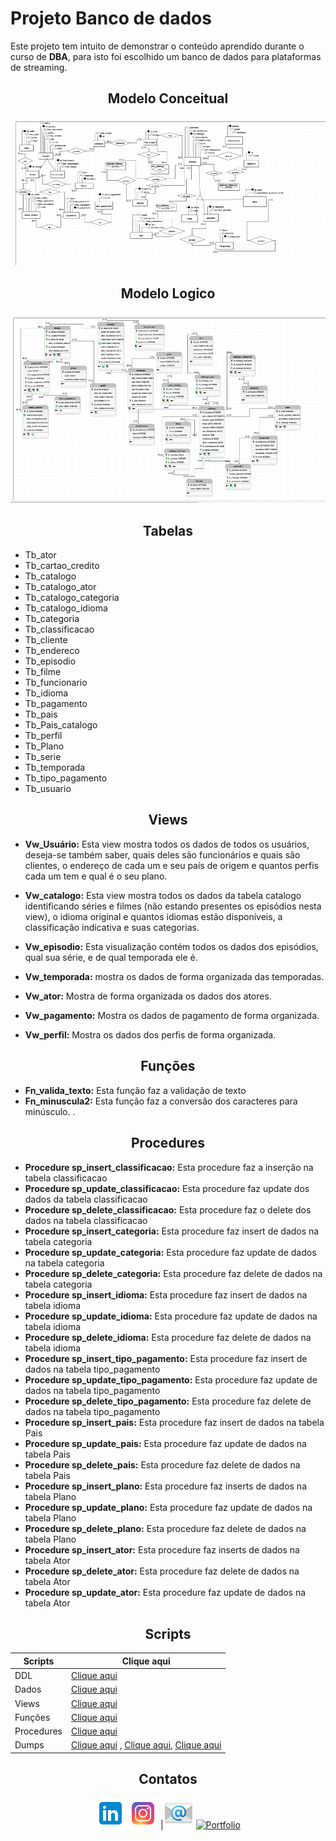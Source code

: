 # Projeto Banco de dados

Este projeto tem intuito de demonstrar o conteúdo aprendido durante o curso de **DBA**, para isto foi escolhido um banco de dados para plataformas de streaming.

<div align=center>

## Modelo Conceitual
![Modelo conceitual](./img/CONCEITUAL.png)
</div>

<div align=center>

## Modelo Logico
![Modelo conceitual](./img/LOGICO.png)
</div>

<div align=center>

## Tabelas
</div>

- Tb_ator 
- Tb_cartao_credito
- Tb_catalogo
- Tb_catalogo_ator
- Tb_catalogo_categoria
- Tb_catalogo_idioma
- Tb_categoria
- Tb_classificacao
- Tb_cliente
- Tb_endereco
- Tb_episodio
- Tb_filme  
- Tb_funcionario
- Tb_idioma
- Tb_pagamento
- Tb_pais
- Tb_Pais_catalogo
- Tb_perfil
- Tb_Plano
- Tb_serie
- Tb_temporada
- Tb_tipo_pagamento
- Tb_usuario

<div align=center> 

## Views
</div>

- **Vw_Usuário:** Esta view mostra todos os dados de todos os usuários, deseja-se também saber, quais deles são funcionários e quais são clientes, o endereço de cada um e seu país de origem e quantos perfis cada um tem e qual é o seu plano.

- **Vw_catalogo:** Esta view mostra todos os dados da tabela catalogo identificando séries e filmes (não estando presentes os episódios nesta view), o idioma original e quantos idiomas estão disponíveis, a classificação indicativa e suas categorias.

- **Vw_episodio:** Esta visualização contém todos os dados dos episódios, qual sua série, e de qual temporada ele é.
- **Vw_temporada:** mostra os dados de forma organizada das temporadas.
- **Vw_ator:** Mostra de forma organizada os dados dos atores.
- **Vw_pagamento:** Mostra os dados de pagamento de forma organizada.
- **Vw_perfil:** Mostra os dados dos perfis de forma organizada.

<div align=center>

## Funções
</div>

- **Fn_valida_texto:** Esta função faz a validação de texto
- **Fn_minuscula2:** Esta função faz a conversão dos caracteres para minúsculo.
.

<div align=center>

## Procedures
</div>

- **Procedure sp_insert_classificacao:** Esta procedure faz a inserção na tabela classificacao 
- **Procedure sp_update_classificacao:** Esta procedure faz update dos dados da tabela classificacao
- **Procedure sp_delete_classificacao:** Esta procedure faz o delete dos dados na tabela classificacao
- **Procedure sp_insert_categoria:** Esta procedure faz insert de dados na tabela categoria
- **Procedure sp_update_categoria:** Esta procedure faz update de dados na tabela categoria
- **Procedure sp_delete_categoria:** Esta procedure faz delete de dados na tabela categoria
- **Procedure sp_insert_idioma:** Esta procedure faz insert de dados na tabela idioma
- **Procedure sp_update_idioma:** Esta procedure faz update de dados na tabela idioma
- **Procedure sp_delete_idioma:** Esta procedure faz delete de dados na tabela idioma
- **Procedure sp_insert_tipo_pagamento:** Esta procedure faz insert de dados na tabela tipo_pagamento
- **Procedure sp_update_tipo_pagamento:** Esta procedure faz update de dados na tabela tipo_pagamento
- **Procedure sp_delete_tipo_pagamento:** Esta procedure faz delete de dados na tabela tipo_pagamento
- **Procedure sp_insert_pais:** Esta procedure faz insert de dados na tabela Pais
- **Procedure sp_update_pais:** Esta procedure faz update de dados na tabela Pais
- **Procedure sp_delete_pais:** Esta procedure faz delete de dados na tabela Pais
- **Procedure sp_insert_plano:** Esta procedure faz inserts de dados na tabela Plano
- **Procedure sp_update_plano:** Esta procedure faz update de dados na tabela Plano
- **Procedure sp_delete_plano:** Esta procedure faz delete de dados na tabela Plano
- **Procedure  sp_insert_ator:** Esta procedure faz inserts de dados na tabela Ator
- **Procedure sp_delete_ator:** Esta procedure faz delete de dados na tabela Ator
- **Procedure sp_update_ator:** Esta procedure faz update de dados na tabela Ator

<div align=center>
<div align=center>

## Scripts
</div>

|Scripts    |Clique aqui|
|-----------|-----------|
|DDL        |[Clique aqui](./Scripts/DDLprojetofinal.sql)|
|Dados      |[Clique aqui](./Scripts/DATAPROJETOFINAL.sql)|
|Views      |[Clique aqui](./Scripts/viewsPROJETOFINAL.sql)|
|Funções    |[Clique aqui](./Scripts/funcoesProjetofinal.sql)|
|Procedures |[Clique aqui](./Scripts/Procedures.sql)|
|Dumps      |[Clique aqui](./dumps/DumpFull.sql) , [Clique aqui](./dumps/DumpDATA.sql), [Clique aqui](./dumps/DumpStructure.sql)| 

<div align=center>

## Contatos

  [![Linkedin](/img/icons8-linkedin-48.png)](https://seulinkaqui.com) [![Instagram](/img/icons8-instagram-48.png)](https://seulinkaqui.com) |[![Email](/img/icons8-email-48.png)](https://seulinkaqui.com)  [![Portfolio](/img/icons8-portf%C3%B3lio-48.png)](https://seulinkaqui.com) 


</div>